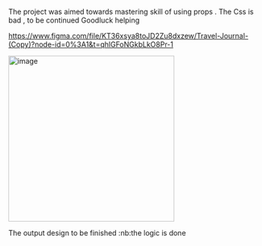 The project was aimed towards mastering skill of using props .
The Css is bad , to be continued
Goodluck helping 

https://www.figma.com/file/KT36xsya8toJD2Zu8dxzew/Travel-Journal-(Copy)?node-id=0%3A1&t=qhlGFoNGkbLkO8Pr-1

<img width="329" alt="image" src="https://user-images.githubusercontent.com/117857404/204898567-fb01c142-6602-42be-a25f-066de4eed081.png">


The output design to be finished :nb:the logic is done

